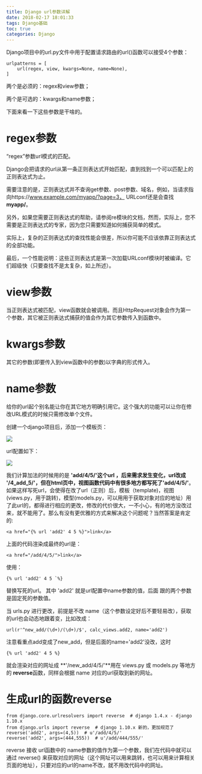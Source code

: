 ```yaml
---
title: Django url参数详解
date: 2018-02-17 18:01:33
tags: Django基础
toc: true
categories: Django
---
```

Django项目中的url.py文件中用于配置请求路由的url()函数可以接受4个参数：

	urlpatterns = [
		url(regex, view, kwargs=None, name=None),
	]


两个是必须的：regex和view参数；

两个是可选的：kwargs和name参数；

下面来看一下这些参数是干啥的。

<!--more-->

# regex参数
“regex”参数url模式的匹配。

Django会把请求的url从第一条正则表达式开始匹配，直到找到一个可以匹配上的正则表达式为止。

需要注意的是，正则表达式并不查询get参数、post参数、域名，例如，当请求指向https://www.example.com/myapp/?page=3， URLconf还是会查找**myapp/**。

另外，如果您需要正则表达式的帮助，请参阅re模块的文档，然而，实际上，您不需要是正则表达式的专家，因为您只需要知道如何捕获简单的模式。

实际上，复杂的正则表达式的查找性能会很差，所以你可能不应该依靠正则表达式的全部功能。

最后，一个性能说明：这些正则表达式是第一次加载URLconf模块时被编译。它们超级快（只要查找不是太复杂，如上所述）。

# view参数
当正则表达式被匹配，view函数就会被调用。而且HttpRequest对象会作为第一个参数，其它被正则表达式捕获的值会作为其它参数传入到函数中。

# kwargs参数
其它的参数(即要传入到view函数中的参数)以字典的形式传入。

# name参数
给你的url起个别名能让你在其它地方明确引用它。这个强大的功能可以让你在修改URL模式的时候只需修改单个文件。

创建一个django项目后，添加一个模板页：

![](https://i.imgur.com/iq5xDcA.png)

url配置如下：

![](https://i.imgur.com/SCmF2Cw.png)

我们计算加法的时候用的是 **'add/4/5/'**这个url ，后来需求发生变化，url改成 **'/4_add_5/'**，但在html页中，视图函数代码中有很多地方都写死了**'add/4/5/'**。如果这样写死url，会使得在改了url（正则）后，模板（template)，视图(views.py，用于跳转)，模型(models.py，可以用用于获取对象对应的地址）用了此url的，都得进行相应的更改，修改的代价很大，一不小心，有的地方没改过来，就不能用了。那么有没有更优雅的方式来解决这个问题呢？当然答案是肯定的:

	<a href="{% url 'add2' 4 5 %}">link</a>

上面的代码渲染成最终的url是：

	<a href="/add/4/5/">link</a>

使用：

	{% url 'add2' 4 5 `%}
替换写死的url。 其中 'add2' 就是url配置中name参数的值，后面 跟的两个参数是固定死的参数值。

当 urls.py 进行更改，前提是不改 name（这个参数设定好后不要轻易改），获取的url也会动态地跟着变，比如改成：

	url(r'^new_add/(\d+)/(\d+)/$', calc_views.add2, name='add2')

注意看重点add变成了new_add，但是后面的name='add2'没改，这时 

	{% url 'add2' 4 5 %}
就会渲染对应的网址成 **'/new_add/4/5/'**用在 views.py 或 models.py 等地方的 **reverse**函数，同样会根据 name 对应的url获取到新的网址。

# 生成url的函数reverse

	from django.core.urlresolvers import reverse  # django 1.4.x - django 1.10.x  
	from django.urls import reverse  # django 1.10.x 新的，更加规范了  
	reverse('add2', args=(4,5))  # u'/add/4/5/'  
	reverse('add2', args=(444,555))  # u'/add/444/555/'

reverse 接收 url函数中的 name参数的值作为第一个参数，我们在代码中就可以通过 reverse() 来获取对应的网址（这个网址可以用来跳转，也可以用来计算相关页面的地址），只要对应的url的name不改，就不用改代码中的网址。




